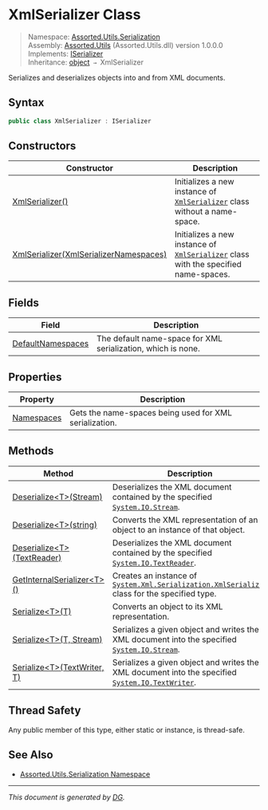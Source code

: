 ﻿# XmlSerializer Class

> Namespace: [Assorted.Utils.Serialization](_toc.Assorted.Utils.md#Assorted.Utils.Serialization%20Namespace)\
> Assembly: [Assorted.Utils](_toc.Assorted.Utils.md) (Assorted.Utils.dll) version 1.0.0.0\
> Implements: [ISerializer](Assorted.Utils.Serialization.ISerializer.md)\
> Inheritance: [object](https://docs.microsoft.com/en-us/dotnet/api/system.object) `→` XmlSerializer

Serializes and deserializes objects into and from XML documents.

## Syntax

```csharp
public class XmlSerializer : ISerializer
```

## Constructors

Constructor | Description
--- | ---
[XmlSerializer()](Assorted.Utils.Serialization.XmlSerializer.-ctor.md#XmlSerializer%28%29) | Initializes a new instance of [`XmlSerializer`](Assorted.Utils.Serialization.XmlSerializer.md) class without a name-space.
[XmlSerializer(XmlSerializerNamespaces)](Assorted.Utils.Serialization.XmlSerializer.-ctor.md#XmlSerializer%28XmlSerializerNamespaces%29) | Initializes a new instance of [`XmlSerializer`](Assorted.Utils.Serialization.XmlSerializer.md) class with the specified name-spaces.

## Fields

Field | Description
--- | ---
[DefaultNamespaces](Assorted.Utils.Serialization.XmlSerializer.DefaultNamespaces.md) | The default name-space for XML serialization, which is none.

## Properties

Property | Description
--- | ---
[Namespaces](Assorted.Utils.Serialization.XmlSerializer.Namespaces.md) | Gets the name-spaces being used for XML serialization.

## Methods

Method | Description
--- | ---
[Deserialize\<T>(Stream)](Assorted.Utils.Serialization.XmlSerializer.Deserialize.md#Deserialize%3CT%3E%28Stream%29) | Deserializes the XML document contained by the specified [`System.IO.Stream`](https://docs.microsoft.com/en-us/dotnet/api/system.io.stream).
[Deserialize\<T>(string)](Assorted.Utils.Serialization.XmlSerializer.Deserialize.md#Deserialize%3CT%3E%28string%29) | Converts the XML representation of an object to an instance of that object.
[Deserialize\<T>(TextReader)](Assorted.Utils.Serialization.XmlSerializer.Deserialize.md#Deserialize%3CT%3E%28TextReader%29) | Deserializes the XML document contained by the specified [`System.IO.TextReader`](https://docs.microsoft.com/en-us/dotnet/api/system.io.textreader).
[GetInternalSerializer\<T>()](Assorted.Utils.Serialization.XmlSerializer.GetInternalSerializer.md) | Creates an instance of [`System.Xml.Serialization.XmlSerializer`](https://docs.microsoft.com/en-us/dotnet/api/system.xml.serialization.xmlserializer) class for the specified type.
[Serialize\<T>(T)](Assorted.Utils.Serialization.XmlSerializer.Serialize.md#Serialize%3CT%3E%28T%29) | Converts an object to its XML representation.
[Serialize\<T>(T, Stream)](Assorted.Utils.Serialization.XmlSerializer.Serialize.md#Serialize%3CT%3E%28T%2C%20Stream%29) | Serializes a given object and writes the XML document into the specified [`System.IO.Stream`](https://docs.microsoft.com/en-us/dotnet/api/system.io.stream).
[Serialize\<T>(TextWriter, T)](Assorted.Utils.Serialization.XmlSerializer.Serialize.md#Serialize%3CT%3E%28TextWriter%2C%20T%29) | Serializes a given object and writes the XML document into the specified [`System.IO.TextWriter`](https://docs.microsoft.com/en-us/dotnet/api/system.io.textwriter).

## Thread Safety

Any public member of this type, either static or instance, is thread\-safe.

## See Also

- [Assorted.Utils.Serialization Namespace](_toc.Assorted.Utils.md#Assorted.Utils.Serialization%20Namespace)

---

_This document is generated by [DG](https://github.com/Khojasteh/dg)._
